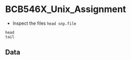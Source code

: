 # BCB546X_Unix_Assignment
* Inspect the files `head snp.file`

```
head
tail
```
## Data 
<!--stackedit_data:
eyJoaXN0b3J5IjpbNjEyMjcwNSw5MjY2NDM2NDNdfQ==
-->